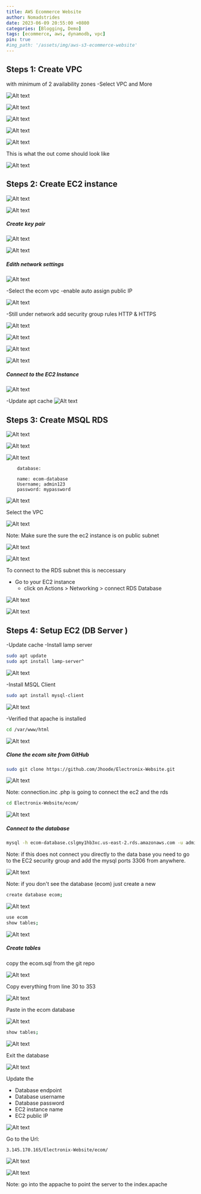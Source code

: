 ```yaml
---
title: AWS Ecommerce Website
author: Nomadstrides
date: 2023-06-09 20:55:00 +0800
categories: [Blogging, Demo]
tags: [ecommerce, aws, dynamodb, vpc]
pin: true
#img_path: '/assets/img/aws-s3-ecommerce-website'
---
```


Steps 1: Create VPC 
--
with minimum of 2 availability zones
-Select VPC and More

![Alt text](</assets/img/aws-ecommerce-website/20230625123219.png>)

![Alt text](</assets/img/aws-ecommerce-website/20230625123320.png>)

![Alt text](</assets/img/aws-ecommerce-website/20230625123605.png>)

![Alt text](</assets/img/aws-ecommerce-website/20230625123721.png>)

![Alt text](</assets/img/aws-ecommerce-website/20230625123919.png>)

This is what the out come should look like

![Alt text](</assets/img/aws-ecommerce-website/20230625124123.png>)

Steps 2: Create EC2 instance
--

![Alt text](</assets/img/aws-ecommerce-website/20230625124310.png>)

![Alt text](</assets/img/aws-ecommerce-website/20230625124445.png>)

##### Create key pair

![Alt text](</assets/img/aws-ecommerce-website/20230625124814.png>)

![Alt text](</assets/img/aws-ecommerce-website/20230625124951.png>)

##### Edith network settings

![Alt text](</assets/img/aws-ecommerce-website/20230625125042.png>)

-Select the ecom vpc
-enable auto assign public IP

![Alt text](</assets/img/aws-ecommerce-website/20230625125615.png>)

-Still under network add security group rules
HTTP & HTTPS

![Alt text](</assets/img/aws-ecommerce-website/20230625125921.png>)

![Alt text](</assets/img/aws-ecommerce-website/20230625130824.png>)

![Alt text](</assets/img/aws-ecommerce-website/20230625130900.png>)

![Alt text](</assets/img/aws-ecommerce-website/20230625130918.png>)

##### Connect to the EC2 Instance

![Alt text](</assets/img/aws-ecommerce-website/20230625131056.png>)

-Update apt cache
![Alt text](</assets/img/aws-ecommerce-website/20230625133330.png>)

Steps 3: Create MSQL RDS
--

![Alt text](</assets/img/aws-ecommerce-website/20230625133547.png>)

![Alt text](</assets/img/aws-ecommerce-website/20230625133807.png>)

![Alt text](</assets/img/aws-ecommerce-website/20230625133935.png>)

```
	database:

	name: ecom-database
	Username; admin123
	password: mypassword
```

![Alt text](</assets/img/aws-ecommerce-website/20230625134150.png>)

Select the VPC

![Alt text](</assets/img/aws-ecommerce-website/20230625205901.png>)

Note: Make sure the sure the ec2 instance  is on public subnet

![Alt text](</assets/img/aws-ecommerce-website/20230625205339.png>)

![Alt text](</assets/img/aws-ecommerce-website/20230625205526.png>)

To connect to the RDS subnet this is neccessary 
- Go to your EC2 instance 
	- click on Actions > Networking > connect RDS Database

![Alt text](</assets/img/aws-ecommerce-website/20230625205655.png>)

![Alt text](</assets/img/aws-ecommerce-website/20230625205755.png>)	

Steps 4: Setup EC2 (DB Server )
--

-Update cache
-Install lamp server

```bash
sudo apt update
sudo apt install lamp-server^
```

![Alt text](</assets/img/aws-ecommerce-website/20230625175040.png>)

-Install MSQL Client

```bash
sudo apt install mysql-client
```
![Alt text](</assets/img/aws-ecommerce-website/20230625175330.png>)	
	
-Verified that apache is installed

```bash
cd /var/www/html
```

![Alt text](</assets/img/aws-ecommerce-website/20230625175515.png>)	

##### Clone the ecom site from GitHub

```bash
sudo git clone https://github.com/Jhoode/Electronix-Website.git
```

![Alt text](</assets/img/aws-ecommerce-website/20230625195802.png>)		

Note: connection.inc .php is going to connect the ec2 and the rds

```bash
cd Electronix-Website/ecom/
```
![Alt text](</assets/img/aws-ecommerce-website/20230625200428.png>)	 
	 
##### Connect to the database
	
```bash
mysql -h ecom-database.cslgmy1hb3xc.us-east-2.rds.amazonaws.com -u admin123 -p
```

Note: if this does not connect you directly to the data base you need to go to the EC2 security group and add the mysql ports 3306 from anywhere.

![Alt text](</assets/img/aws-ecommerce-website/20230625200726.png>)	

Note: if you don't see the database (ecom) just create a new

```bash
create database ecom;
```

![Alt text](</assets/img/aws-ecommerce-website/20230625200502.png>)				
				
```bash
use ecom
show tables;
```

![Alt text](</assets/img/aws-ecommerce-website/20230625202516.png>)
			
##### Create tables 
copy the ecom.sql from the git repo

![Alt text](</assets/img/aws-ecommerce-website/20230625201106.png>)

Copy everything from line 30 to 353

![Alt text](</assets/img/aws-ecommerce-website/20230625201217.png>)	

Paste in the ecom database 

![Alt text](</assets/img/aws-ecommerce-website/20230625201441.png>)		

```bash
show tables;
```
![Alt text](</assets/img/aws-ecommerce-website/20230625202711.png>)	
	
Exit the database

![Alt text](</assets/img/aws-ecommerce-website/20230625203837.png>)

Update the 

- Database endpoint
- Database username
- Database password
- EC2 instance name
- EC2 public IP




![Alt text](</assets/img/aws-ecommerce-website/20230625204436.png>)

Go to the Url: 

```bash
3.145.170.165/Electronix-Website/ecom/
```
![Alt text](</assets/img/aws-ecommerce-website/20230625204547.png>)	

![Alt text](</assets/img/aws-ecommerce-website/20230625210743.png>)

Note: go into the appache to point the server to the index.apache